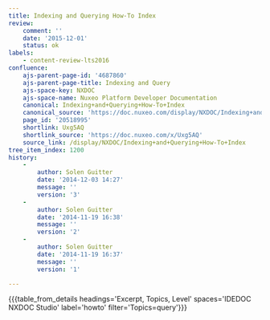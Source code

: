 ```yaml
---
title: Indexing and Querying How-To Index
review:
    comment: ''
    date: '2015-12-01'
    status: ok
labels:
    - content-review-lts2016
confluence:
    ajs-parent-page-id: '4687860'
    ajs-parent-page-title: Indexing and Query
    ajs-space-key: NXDOC
    ajs-space-name: Nuxeo Platform Developer Documentation
    canonical: Indexing+and+Querying+How-To+Index
    canonical_source: 'https://doc.nuxeo.com/display/NXDOC/Indexing+and+Querying+How-To+Index'
    page_id: '20518995'
    shortlink: Uxg5AQ
    shortlink_source: 'https://doc.nuxeo.com/x/Uxg5AQ'
    source_link: /display/NXDOC/Indexing+and+Querying+How-To+Index
tree_item_index: 1200
history:
    -
        author: Solen Guitter
        date: '2014-12-03 14:27'
        message: ''
        version: '3'
    -
        author: Solen Guitter
        date: '2014-11-19 16:38'
        message: ''
        version: '2'
    -
        author: Solen Guitter
        date: '2014-11-19 16:37'
        message: ''
        version: '1'

---
```

{{{table_from_details headings='Excerpt, Topics, Level' spaces='IDEDOC NXDOC Studio' label='howto' filter='Topics=query'}}}

&nbsp;

&nbsp;
